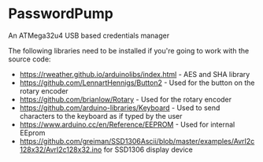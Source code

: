 # PasswordPump
An ATMega32u4 USB based credentials manager

The following libraries need to be installed if you're going to work with the source code:

  - https://rweather.github.io/arduinolibs/index.html - AES and SHA library
  - https://github.com/LennartHennigs/Button2 - Used for the button on the 
    rotary encoder
  - https://github.com/brianlow/Rotary - Used for the rotary encoder
  - https://github.com/arduino-libraries/Keyboard - Used to send characters to 
    the keyboard as if typed by the user
  - https://www.arduino.cc/en/Reference/EEPROM - Used for internal EEprom
  - https://github.com/greiman/SSD1306Ascii/blob/master/examples/AvrI2c128x32/AvrI2c128x32.ino
    for SSD1306 display device
